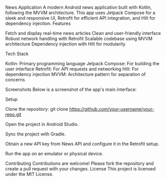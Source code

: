 News Application
A modern Android news application built with Kotlin, following the MVVM architecture. This app uses Jetpack Compose for a sleek and responsive UI, Retrofit for efficient API integration, and Hilt for dependency injection.
Features

Fetch and display real-time news articles
Clean and user-friendly interface
Robust network handling with Retrofit
Scalable codebase using MVVM architecture
Dependency injection with Hilt for modularity

Tech Stack

Kotlin: Primary programming language
Jetpack Compose: For building the user interface
Retrofit: For API requests and networking
Hilt: For dependency injection
MVVM: Architecture pattern for separation of concerns

Screenshots
Below is a screenshot of the app's main interface:

Setup

Clone the repository:
git clone https://github.com/your-username/your-repo.git


Open the project in Android Studio.

Sync the project with Gradle.

Obtain a new API key from News API and configure it in the Retrofit setup.

Run the app on an emulator or physical device.


Contributing
Contributions are welcome! Please fork the repository and create a pull request with your changes.
License
This project is licensed under the MIT License.
